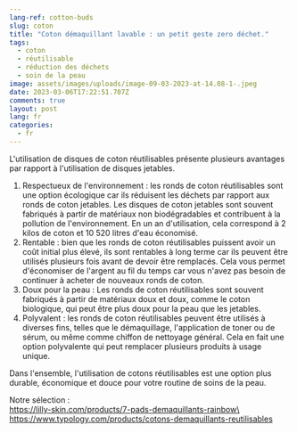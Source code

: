 ```yaml
---
lang-ref: cotton-buds
slug: coton
title: "Coton démaquillant lavable : un petit geste zero déchet."
tags:
  - coton
  - réutilisable
  - réduction des déchets
  - soin de la peau
image: assets/images/uploads/image-09-03-2023-at-14.08-1-.jpeg
date: 2023-03-06T17:22:51.707Z
comments: true
layout: post
lang: fr
categories:
  - fr
---
```

L'utilisation de disques de coton réutilisables présente plusieurs avantages par rapport à l'utilisation de disques jetables. 

1. Respectueux de l'environnement : les ronds de coton réutilisables sont une option écologique car ils réduisent les déchets par rapport aux ronds de coton jetables. Les disques de coton jetables sont souvent fabriqués à partir de matériaux non biodégradables et contribuent à la pollution de l'environnement. En un an d'utilisation, cela correspond à 2 kilos de coton et 10 520 litres d'eau économisé.
2. Rentable : bien que les ronds de coton réutilisables puissent avoir un coût initial plus élevé, ils sont rentables à long terme car ils peuvent être utilisés plusieurs fois avant de devoir être remplacés. Cela vous permet d'économiser de l'argent au fil du temps car vous n'avez pas besoin de continuer à acheter de nouveaux ronds de coton.
3. Doux pour la peau : Les ronds de coton réutilisables sont souvent fabriqués à partir de matériaux doux et doux, comme le coton biologique, qui peut être plus doux pour la peau que les jetables.
4. Polyvalent : les ronds de coton réutilisables peuvent être utilisés à diverses fins, telles que le démaquillage, l'application de toner ou de sérum, ou même comme chiffon de nettoyage général. Cela en fait une option polyvalente qui peut remplacer plusieurs produits à usage unique.

Dans l'ensemble, l'utilisation de cotons réutilisables est une option plus durable, économique et douce pour votre routine de soins de la peau.

N﻿otre sélection : \
https://lilly-skin.com/products/7-pads-demaquillants-rainbow\
https://www.typology.com/products/cotons-demaquillants-reutilisables